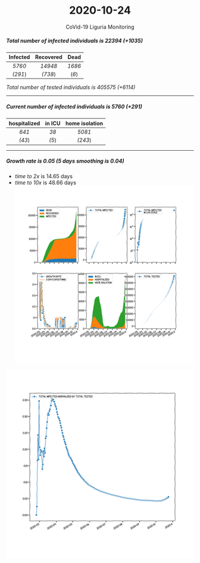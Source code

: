 <div align='center'>

# 2020-10-24
CoVid-19 Liguria Monitoring
</div>

##### Total number of infected individuals is 22394 (+1035)
Infected | Recovered | Dead
:---: | :---: | :---:
*5760* | *14948* | *1686*
*(291*) | *(738*) | (*6*)

*Total number of tested individuals is 405575 (+6114)*
***
##### Current number of infected individuals is 5760 (+291)
hospitalized | in ICU | home isolation
:---: | :---: | :---:
*641* |*38* |*5081*
*(43*) |*(5*) |*(243*)
***
##### Growth rate is 0.05 (5 days smoothing is 0.04)
- *time to 2x* is 14.65 days
- *time to 10x* is 48.66 days
![stats][stats]

![infected_normalized][infected_normalized]

[stats]: stats_Liguria.png
[infected_normalized]: infected_normalized_Liguria.png
